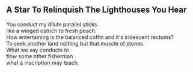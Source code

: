 A Star To Relinquish The Lighthouses You Hear
---------------------------------------------
You conduct my dilute parallel sticks  
like a winged ostrich to fresh peach.  
How entertaining is the balanced coffin and it's iridescent rectums?  
To seek another land nothing but that muscle of stones.  
What we say conducts to  
flow some other fisherman  
what a inscription may teach.  
